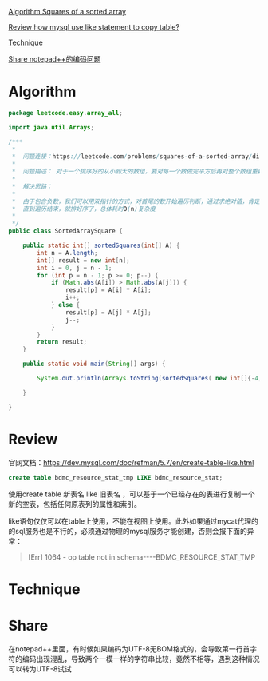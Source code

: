 
 [Algorithm Squares of a sorted array ](#algorithm)

 [Review how mysql use like statement to copy table? ](#review)

 [Technique](#technique)

 [Share notepad++的编码问题](#share)


# Algorithm

```java
package leetcode.easy.array_all;

import java.util.Arrays;

/***
 *
 *  问题连接：https://leetcode.com/problems/squares-of-a-sorted-array/discuss/221922/Java-two-pointers-O(N)
 *
 *  问题描述： 对于一个排序好的从小到大的数组，要对每一个数做完平方后再对整个数组重新排序。
 *
 *  解决思路：
 *
 *  由于包含负数，我们可以用双指针的方式，对首尾的数开始遍历判断，通过求绝对值，肯定有一个是最大的值，然后我们判断出来哪一个大，然后通过首尾进行替换位置即可，直接把结果放在返回的数组里面，
 *  直到遍历结束，就排好序了，总体耗时O(n)复杂度
 *
 */
public class SortedArraySquare {

    public static int[] sortedSquares(int[] A) {
        int n = A.length;
        int[] result = new int[n];
        int i = 0, j = n - 1;
        for (int p = n - 1; p >= 0; p--) {
            if (Math.abs(A[i]) > Math.abs(A[j])) {
                result[p] = A[i] * A[i];
                i++;
            } else {
                result[p] = A[j] * A[j];
                j--;
            }
        }
        return result;
    }

    public static void main(String[] args) {

        System.out.println(Arrays.toString(sortedSquares( new int[]{-4,-1,0,3,10})));

    }

}
```



# Review
官网文档：https://dev.mysql.com/doc/refman/5.7/en/create-table-like.html

```sql
create table bdmc_resource_stat_tmp LIKE bdmc_resource_stat;
```




使用create table 新表名  like   旧表名 ，可以基于一个已经存在的表进行复制一个新的空表，包括任何原表列的属性和索引。


like语句仅仅可以在table上使用，不能在视图上使用。此外如果通过mycat代理的的sql服务也是不行的，必须通过物理的mysql服务才能创建，否则会报下面的异常：
> [Err] 1064 - op table not in schema----BDMC_RESOURCE_STAT_TMP




# Technique


# Share


在notepad++里面，有时候如果编码为UTF-8无BOM格式的，会导致第一行首字符的编码出现混乱，导致两个一模一样的字符串比较，竟然不相等，遇到这种情况可以转为UTF-8试试



